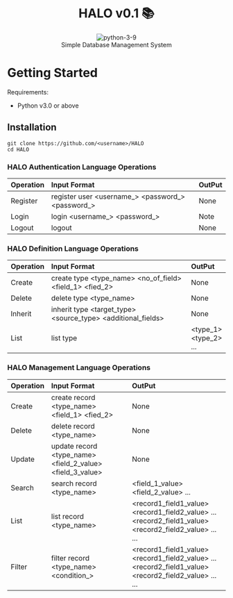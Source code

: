 <div align="center">

# HALO v0.1 📚
![python-3-9]
 <br>
  Simple Database Management System
 </br>
</div>


# Getting Started

Requirements:
* Python v3.0  or above

## Installation
```shell
git clone https://github.com/<username>/HALO
cd HALO
```

### HALO Authentication Language Operations
| Operation                 | Input Format                   |     OutPut                          |           
|---------------------------| :-------------------------------| :----------------------------|
| Register | register user <username_> <password_> <password_>   | None |
| Login    | login <username_> <password_> | Note |
| Logout   | logout | None |


### HALO Definition Language Operations
| Operation                 | Input Format                   |     OutPut           |          
|---------------------------|:---------------------------|:----------------------|
| Create | create type <type_name> <no_of_field> <field_1> <fied_2>   | None |
| Delete    | delete type <type_name> | None |
| Inherit   | inherit type <target_type> <source_type> <additional_fields> | None |
| List    | list type | <type_1> <br> <type_2> <br> ... |
  
### HALO Management Language Operations
| Operation                 | Input Format                   |     OutPut                                     
|----------------------|:---------------------|:---------------------------|
| Create | create record <type_name> <field_1> <fied_2>   | None |
| Delete    | delete record <type_name> <pk> | None |
| Update    | update record <type_name> <pk> <field_2_value> <field_3_value> | None |
| Search    | search record <type_name> <pk> | <field_1_value> <field_2_value> ... |
| List   | list record <type_name> | <record1_field1_value> <record1_field2_value> ... <br> <record2_field1_value> <record2_field2_value> ... <br> ... |
| Filter  | filter record <type_name> <condition_> | <record1_field1_value> <record1_field2_value> ... <br> <record2_field1_value> <record2_field2_value> ... <br> ... |

 
  
[python-3-9]: https://img.shields.io/badge/Python-3.9-green
